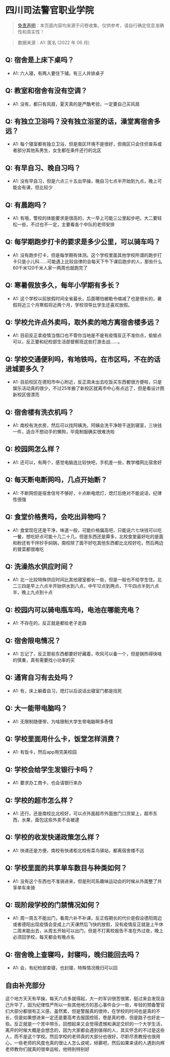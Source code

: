 # 四川司法警官职业学院

> [免责声明](https://colleges.chat/#_3)：本页面内容均来源于问卷收集，仅供参考，请自行确定信息准确性和真实性！

> 数据来源：A1: 匿名 (2022 年 06 月)

## Q: 宿舍是上床下桌吗？

- A1: 六人寝，有两人要住下铺，有三人并排桌子

## Q: 教室和宿舍有没有空调？

- A1: 没有，都只有风扇，夏天真的是严酷考验，一定要自己买风扇

## Q: 有独立卫浴吗？没有独立浴室的话，澡堂离宿舍多远？

- A1: 每个寝室都有独立卫浴，但是南区环境不是很好，但南区只会住侦查系或者部分其他系男生，女生都在条件还行的北区

## Q: 有早自习、晚自习吗？

- A1: 没有早自习，但是六点三十五出早操，晚自习七点半开始到九点，晚上可能会有课，但比较少

## Q: 有晨跑吗？

- A1: 有哦，警校的体能要求是很高的，大一早上可能三公里起步吧，大二要轻松一些，不过也不一定，主要看各个中队的老师安排

## Q: 每学期跑步打卡的要求是多少公里，可以骑车吗？

- A1: 没有跑步打卡，但是每学期有体测。这个学校里面其他学校所谓的跑步打卡只是小儿科……可能遇上比较自律的会每天下午下课后跑步的人，那些什么60千米120千米人家一两周也就跑完了

## Q: 寒暑假放多久，每年小学期有多长？

- A1: 这个学校以前放假时间全省最长，后面哪怕被勒令缩减了也是很长的，暑假将近三个月寒假将近两个月，学校领导比学生还喜欢放假。

## Q: 学校允许点外卖吗，取外卖的地方离宿舍楼多远？

- A1: 目前反正拿疫情当借口也不管你当地是不是有疫情反正不准你点，偷偷点可以，反正要和纪检部生活部督察班这些打游击战……。

## Q: 学校交通便利吗，有地铁吗，在市区吗，不在的话进城要多久？

- A1: 目前校区在德阳市中心附近，反正周末出去吃饭买东西都很方便啦，只是娱乐活动真的很少，不过25年搬了新校区就离市中心有点远了，但是看设计图新校区很漂亮

## Q: 宿舍楼有洗衣机吗？

- A1: 南校有洗衣房，然后可以找阿姨洗，阿姨会洗干净晾干送到寝室，三块钱一件，适合不想动手的懒狗，毕竟制服确实很难洗啦

## Q: 校园网怎么样？

- A1: 还可以，有两个，感觉电脑连比较快吧，手机差一些，教学楼网比宿舍好

## Q: 每天断电断网吗，几点开始断？

- A1: 不断网但是宿舍信号不够好，十点断电熄灯，熄灯后绝对不能说话，纪律性很强

## Q: 食堂价格贵吗，会吃出异物吗？

- A1: 食堂现在还是干净，味道一般，可能价格偏高吧，只能说六七块钱可以吃一餐，想吃好点可能十几二十几，但是东西还是算多，北校食堂最好吃的是面和粉还有干拌抄手焖锅，南校除了面不好吃其他东西都比北校好吃，然后两边的冒菜都很难吃

## Q: 洗澡热水供应时间？

- A1: 北一比较特殊供应时间比其他寝室都长一些，但是一般也不给学生住。北二三四是早上六点半开始供水到八点，中午12点到两点，下午四点半到六点半，晚上九点到十点

## Q: 校园内可以骑电瓶车吗，电池在哪能充电？

- A1: 不存在的，反正就是都给老子走路

## Q: 宿舍限电情况？

- A1: 忘记了，反正那些东西都要好好藏着，吹风可以备一个，但是锅热得快啥的慎重，真有需要找小功率的买

## Q: 通宵自习有去处吗？

- A1: 有，床上躺着自习，熄灯以后说话出寝室门都是找死

## Q: 大一能带电脑吗？

- A1: 无限制随便带，为啥限制大学生带电脑啊多奇怪

## Q: 学校里面用什么卡，饭堂怎样消费？

- A1: 有饭卡，然后app用完美校园

## Q: 学校会给学生发银行卡吗？

- A1: 要求办工商卡，也会请银行来办

## Q: 学校的超市怎么样？

- A1: 还行，还是南校比北校好，可以点外面超市外面放门口货架上，超市东西，水果，面包这些外卖不会被逮

## Q: 学校的收发快递政策怎么样？

- A1: 快递还是方便，南校有快递柜北校有菜鸟驿站，都离宿舍楼不远

## Q: 学校里面的共享单车数目与种类如何？

- A1: 没有这个东西也不准骑进来，但是刑司系趣味运动会的时候从外面整了共享单车来骑

## Q: 现阶段学校的门禁情况如何？

- A1: 周一周五不能出门，看周六补不补课，反正假期长的代价是假设德阳周边或者德阳出现疫情会变成上六天课然后飞快的放假，没有疫情反正就是上午休二周末能出去，从周五开始可以出门，但是不打离校报告不准在外过夜，晚上必须回学校，每天都会有晚点名

## Q: 宿舍晚上查寝吗，封寝吗，晚归能回去吗？

- A1: 会，有纪检部查寝，也封寝，特殊情况晚归可以回

## 自由补充部分

这个地方天天有早操，每天六点多就得起，大一的军训很苦很累，挺过来会发现自己升华了，因为纪律性严所以一些其他地方的恶心事件会少一些，年轻的预备警官们大部分都很有正义感，虽然累，但是警服真的很帅，在学校的时间也是真的不长，但是如果想进来一定还是要高考去报国控班，卷是真的卷，但是路子也好走一些。反正就是一个苦中带乐，回想起来又会觉得遗憾和满足交织的一个大学生活，离开的时候大概是会想念的，因为大家都会遇到值得的人，其实怀念的不过是这些人，而不是这个学校。然后学校的老师真的大部分也很好，尽职尽责教授也很用心，一些老师的风度也真的很让人怎么说呢，倾慕吧，然后如果来读的人遇到向辉老师教你们就真的很幸运啦，他特别特别好